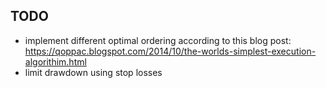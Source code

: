 ## TODO
- implement different optimal ordering according to this blog post:  https://qoppac.blogspot.com/2014/10/the-worlds-simplest-execution-algorithim.html
- limit drawdown using stop losses
